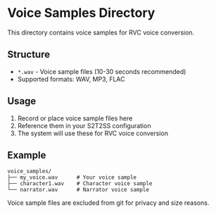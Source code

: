 # Voice Samples Directory

This directory contains voice samples for RVC voice conversion.

## Structure
- `*.wav` - Voice sample files (10-30 seconds recommended)
- Supported formats: WAV, MP3, FLAC

## Usage
1. Record or place voice sample files here
2. Reference them in your S2T2SS configuration
3. The system will use these for RVC voice conversion

## Example
```
voice_samples/
├── my_voice.wav      # Your voice sample
├── character1.wav    # Character voice sample
└── narrator.wav      # Narrator voice sample
```

Voice sample files are excluded from git for privacy and size reasons.
